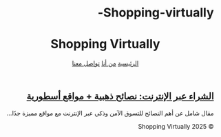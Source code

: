 # Shopping-virtually-

<!DOCTYPE html>
<html lang="ar" dir="rtl">
<head>
  <meta charset="UTF-8">
  <title>Shopping Virtually</title>
  <link rel="stylesheet" href="css/style.css">
</head>
<body>

<header>
  <h1>Shopping Virtually</h1>
  <nav>
    <a href="#">الرئيسية</a>
    <a href="#">من أنا</a>
    <a href="#">تواصل معنا</a>
  </nav>
</header>

<main>
  <section class="post-list">
    <article>
      <h2><a href="posts/article1.html">الشراء عبر الإنترنت: نصائح ذهبية + مواقع أسطورية</a></h2>
      <p>مقال شامل عن أهم النصائح للتسوق الآمن وذكي عبر الإنترنت مع مواقع مميزة جدًا...</p>
    </article>
  </section>
</main>

<footer>
  &copy; 2025 Shopping Virtually
</footer>

</body>
</html>
